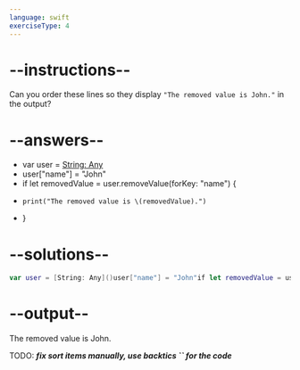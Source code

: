 ```yaml
---
language: swift
exerciseType: 4
---
```


# --instructions--

Can you order these lines so they display `"The removed value is John."` in the output?

# --answers--

- var user = [String: Any]()
- user["name"] = "John"
- if let removedValue = user.removeValue(forKey: "name") {
-     print("The removed value is \(removedValue).")
- }

# --solutions--

```swift
var user = [String: Any]()user["name"] = "John"if let removedValue = user.removeValue(forKey: "name") {    print("The removed value is \(removedValue).")}
```

# --output--

The removed value is John.

TODO: ___fix sort items manually, use backtics `` for the code___
